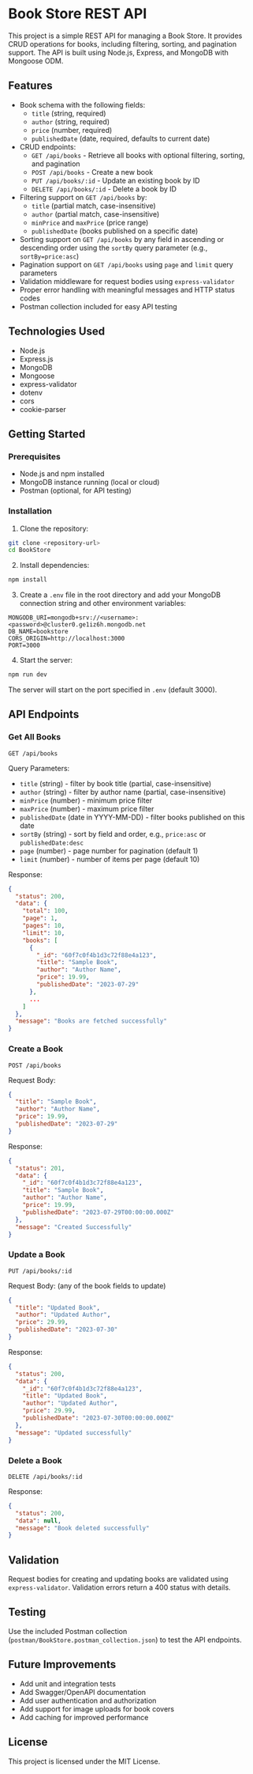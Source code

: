 # Book Store REST API

This project is a simple REST API for managing a Book Store. It provides CRUD operations for books, including filtering, sorting, and pagination support. The API is built using Node.js, Express, and MongoDB with Mongoose ODM.

## Features

- Book schema with the following fields:
  - `title` (string, required)
  - `author` (string, required)
  - `price` (number, required)
  - `publishedDate` (date, required, defaults to current date)
- CRUD endpoints:
  - `GET /api/books` - Retrieve all books with optional filtering, sorting, and pagination
  - `POST /api/books` - Create a new book
  - `PUT /api/books/:id` - Update an existing book by ID
  - `DELETE /api/books/:id` - Delete a book by ID
- Filtering support on `GET /api/books` by:
  - `title` (partial match, case-insensitive)
  - `author` (partial match, case-insensitive)
  - `minPrice` and `maxPrice` (price range)
  - `publishedDate` (books published on a specific date)
- Sorting support on `GET /api/books` by any field in ascending or descending order using the `sortBy` query parameter (e.g., `sortBy=price:asc`)
- Pagination support on `GET /api/books` using `page` and `limit` query parameters
- Validation middleware for request bodies using `express-validator`
- Proper error handling with meaningful messages and HTTP status codes
- Postman collection included for easy API testing

## Technologies Used

- Node.js
- Express.js
- MongoDB
- Mongoose
- express-validator
- dotenv
- cors
- cookie-parser

## Getting Started

### Prerequisites

- Node.js and npm installed
- MongoDB instance running (local or cloud)
- Postman (optional, for API testing)

### Installation

1. Clone the repository:

```bash
git clone <repository-url>
cd BookStore
```

2. Install dependencies:

```bash
npm install
```

3. Create a `.env` file in the root directory and add your MongoDB connection string and other environment variables:

```
MONGODB_URI=mongodb+srv://<username>:<password>@cluster0.ge1iz6h.mongodb.net
DB_NAME=bookstore
CORS_ORIGIN=http://localhost:3000
PORT=3000
```

4. Start the server:

```bash
npm run dev
```

The server will start on the port specified in `.env` (default 3000).

## API Endpoints

### Get All Books

```
GET /api/books
```

Query Parameters:

- `title` (string) - filter by book title (partial, case-insensitive)
- `author` (string) - filter by author name (partial, case-insensitive)
- `minPrice` (number) - minimum price filter
- `maxPrice` (number) - maximum price filter
- `publishedDate` (date in YYYY-MM-DD) - filter books published on this date
- `sortBy` (string) - sort by field and order, e.g., `price:asc` or `publishedDate:desc`
- `page` (number) - page number for pagination (default 1)
- `limit` (number) - number of items per page (default 10)

Response:

```json
{
  "status": 200,
  "data": {
    "total": 100,
    "page": 1,
    "pages": 10,
    "limit": 10,
    "books": [
      {
        "_id": "60f7c0f4b1d3c72f88e4a123",
        "title": "Sample Book",
        "author": "Author Name",
        "price": 19.99,
        "publishedDate": "2023-07-29"
      },
      ...
    ]
  },
  "message": "Books are fetched successfully"
}
```

### Create a Book

```
POST /api/books
```

Request Body:

```json
{
  "title": "Sample Book",
  "author": "Author Name",
  "price": 19.99,
  "publishedDate": "2023-07-29"
}
```

Response:

```json
{
  "status": 201,
  "data": {
    "_id": "60f7c0f4b1d3c72f88e4a123",
    "title": "Sample Book",
    "author": "Author Name",
    "price": 19.99,
    "publishedDate": "2023-07-29T00:00:00.000Z"
  },
  "message": "Created Successfully"
}
```

### Update a Book

```
PUT /api/books/:id
```

Request Body: (any of the book fields to update)

```json
{
  "title": "Updated Book",
  "author": "Updated Author",
  "price": 29.99,
  "publishedDate": "2023-07-30"
}
```

Response:

```json
{
  "status": 200,
  "data": {
    "_id": "60f7c0f4b1d3c72f88e4a123",
    "title": "Updated Book",
    "author": "Updated Author",
    "price": 29.99,
    "publishedDate": "2023-07-30T00:00:00.000Z"
  },
  "message": "Updated successfully"
}
```

### Delete a Book

```
DELETE /api/books/:id
```

Response:

```json
{
  "status": 200,
  "data": null,
  "message": "Book deleted successfully"
}
```

## Validation

Request bodies for creating and updating books are validated using `express-validator`. Validation errors return a 400 status with details.

## Testing

Use the included Postman collection (`postman/BookStore.postman_collection.json`) to test the API endpoints.

## Future Improvements

- Add unit and integration tests
- Add Swagger/OpenAPI documentation
- Add user authentication and authorization
- Add support for image uploads for book covers
- Add caching for improved performance

## License

This project is licensed under the MIT License.
